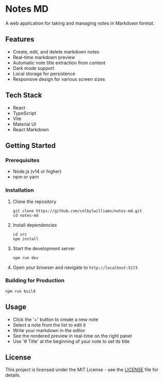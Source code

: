 # Notes MD

A web application for taking and managing notes in Markdown format.

## Features

- Create, edit, and delete markdown notes
- Real-time markdown preview
- Automatic note title extraction from content
- Dark mode support
- Local storage for persistence
- Responsive design for various screen sizes

## Tech Stack

- React
- TypeScript
- Vite
- Material UI
- React Markdown

## Getting Started

### Prerequisites

- Node.js (v14 or higher)
- npm or yarn

### Installation

1. Clone the repository
   ```
   git clone https://github.com/colbylwilliams/notes-md.git
   cd notes-md
   ```

2. Install dependencies
   ```
   cd src
   npm install
   ```

3. Start the development server
   ```
   npm run dev
   ```

4. Open your browser and navigate to `http://localhost:5173`

### Building for Production

```
npm run build
```

## Usage

- Click the '+' button to create a new note
- Select a note from the list to edit it
- Write your markdown in the editor
- See the rendered preview in real-time on the right panel
- Use '# Title' at the beginning of your note to set its title

## License

This project is licensed under the MIT License - see the [LICENSE](LICENSE) file for details.
